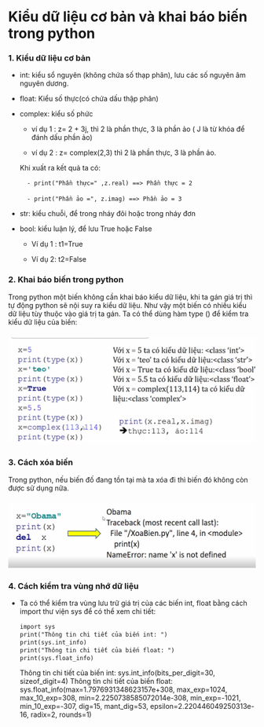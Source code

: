 # Kiểu dữ liệu cơ bản và khai báo biến trong python

### 1. Kiểu dữ liệu cơ bản

- int: kiểu sổ nguyên (không chứa số thạp phân), lưu các số nguyên âm nguyên dương.

- float: Kiểu số thực(có chứa dấu thập phân)

- complex: kiểu số phức

    - ví dụ 1 : z= 2 + 3j, thì 2 là phần thực, 3 là phần ảo ( J là từ khóa để đánh dấu phần ảo)
    
    - ví dụ 2 : z= complex(2,3) thì 2 là phần thực, 3 là phần ảo.

    Khi xuất ra kết quả ta có:

        - print("Phần thực=" ,z.real) ==> Phần thực = 2
        
        - print("Phần ảo =", z.imag) ==> Phần ảo = 3

- str: kiểu chuỗi, để trong nháy đôi hoặc trong nháy đơn

- bool: kiểu luận lý, để lưu True hoặc False

    - Ví dụ 1 : t1=True

    - Ví dụ 2: t2=False

### 2. Khai báo biến trong python

Trong python một biến không cần khai báo kiểu dữ liệu, khi ta gán giá trị thì tự động python sẽ nội suy ra kiểu dữ liệu. Như vậy một biến có nhiều kiểu dữ liệu tùy thuộc vào giá trị ta gán. Ta có thể dùng hàm type () để kiểm tra kiểu dữ liệu của biến:

<h3 align="center"><img src="../Images/1.png"></h3>

### 3. Cách xóa biến

Trong python, nếu biến đố đang tồn tại mà ta xóa đi thì biến đó không còn được sử dụng nữa.

<h3 align="center"><img src="../Images/2.png"></h3>

### 4. Cách kiểm tra vùng nhớ dữ liệu

- Ta có thể kiểm tra vùng lưu trữ giá trị của các biến int, float bằng cách import thư viện sys để có thể xem chi tiết: 

    ```
    import sys
    print("Thông tin chi tiết của biến int: ")
    print(sys.int_info)
    print("Thông tin chi tiết của biến float: ")
    print(sys.float_info)

    ```

    Thông tin chi tiết của biến int:
    sys.int_info(bits_per_digit=30, sizeof_digit=4)
    Thông tin chi tiết của biến float:
    sys.float_info(max=1.7976931348623157e+308, max_exp=1024, max_10_exp=308, min=2.2250738585072014e-308, min_exp=-1021, min_10_exp=-307, dig=15, mant_dig=53, epsilon=2.220446049250313e-16, radix=2, rounds=1)

    